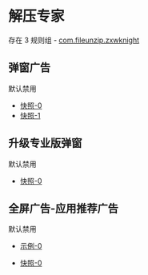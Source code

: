 # 解压专家

存在 3 规则组 - [com.fileunzip.zxwknight](/src/apps/com.fileunzip.zxwknight.ts)

## 弹窗广告

默认禁用

- [快照-0](https://i.gkd.li/i/13328194)
- [快照-1](https://i.gkd.li/i/13391833)

## 升级专业版弹窗

默认禁用

- [快照-0](https://i.gkd.li/i/13328212)

## 全屏广告-应用推荐广告

默认禁用

- [示例-0](https://m.gkd.li/101449500/e7cf2c1a-9323-4ef4-8c89-82f63244b24b)

- [快照-0](https://i.gkd.li/i/14472982)

